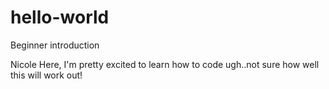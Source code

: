 # hello-world
Beginner introduction

Nicole Here, I'm pretty excited to learn how 
to code ugh..not sure how well this will work out! 
